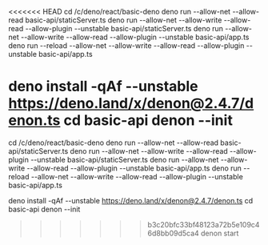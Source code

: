 <<<<<<< HEAD
cd /c/deno/react/basic-deno
deno run --allow-net --allow-read basic-api/staticServer.ts
deno run --allow-net --allow-write --allow-read --allow-plugin --unstable basic-api/staticServer.ts
deno run --allow-net --allow-write --allow-read --allow-plugin --unstable basic-api/app.ts
deno run --reload --allow-net --allow-write --allow-read --allow-plugin --unstable basic-api/app.ts

deno install -qAf --unstable https://deno.land/x/denon@2.4.7/denon.ts
cd basic-api
denon --init
=======
cd /c/deno/react/basic-deno
deno run --allow-net --allow-read basic-api/staticServer.ts
deno run --allow-net --allow-write --allow-read --allow-plugin --unstable basic-api/staticServer.ts
deno run --allow-net --allow-write --allow-read --allow-plugin --unstable basic-api/app.ts
deno run --reload --allow-net --allow-write --allow-read --allow-plugin --unstable basic-api/app.ts

deno install -qAf --unstable https://deno.land/x/denon@2.4.7/denon.ts
cd basic-api
denon --init
>>>>>>> b3c20bfc33bf48123a72b5e109c46d8bb09d5ca4
denon start